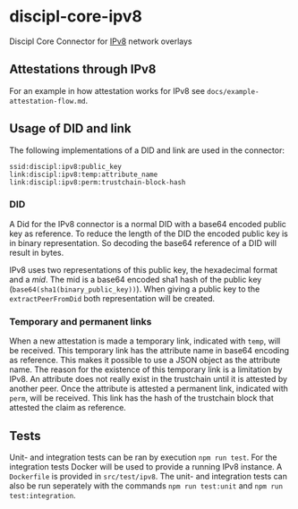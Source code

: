 # discipl-core-ipv8
Discipl Core Connector for [IPv8](https://github.com/Tribler/py-ipv8) network overlays

## Attestations through IPv8
For an example in how attestation works for IPv8 see `docs/example-attestation-flow.md`.

## Usage of DID and link
The following implementations of a DID and link are used in the connector:

```
ssid:discipl:ipv8:public_key
link:discipl:ipv8:temp:attribute_name
link:discipl:ipv8:perm:trustchain-block-hash
```

### DID
A Did for the IPv8 connector is a normal DID with a base64 encoded public key as reference. To reduce the length of the DID the encoded public key is in binary representation. So decoding the base64 reference of a DID will result in bytes.

IPv8 uses two representations of this public key, the hexadecimal format and a _mid_. The mid is a base64 encoded sha1 hash of the public key (`base64(sha1(binary_public_key))`). When giving a public key to the `extractPeerFromDid` both representation will be created.

### Temporary and permanent links
When a new attestation is made a temporary link, indicated with `temp`, will be received. This temporary link has the attribute name in base64 encoding as reference. This makes it possible to use a JSON object as the attribute name. The reason for the existence of this temporary link is a limitation by IPv8. An attribute does not really exist in the trustchain until it is attested by another peer. Once the attribute is attested a permanent link, indicated with `perm`, will be received. This link has the hash of the trustchain block that attested the claim as reference.

## Tests
Unit- and integration tests can be ran by execution `npm run test`. For the integration tests Docker will be used to provide a running IPv8 instance. A `Dockerfile` is provided in `src/test/ipv8`. The unit- and integration tests can also be run seperately with the commands `npm run test:unit` and `npm run test:integration`.
```
